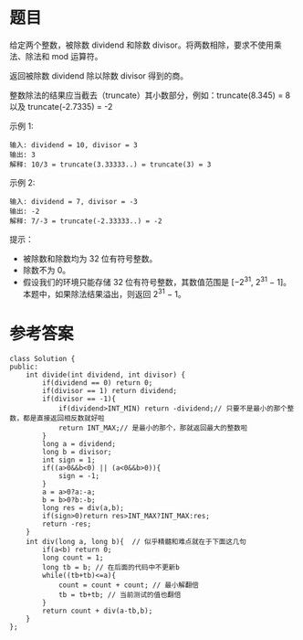 # 题目

给定两个整数，被除数 dividend 和除数 divisor。将两数相除，要求不使用乘法、除法和 mod 运算符。

返回被除数 dividend 除以除数 divisor 得到的商。

整数除法的结果应当截去（truncate）其小数部分，例如：truncate(8.345) = 8 以及 truncate(-2.7335) = -2

 

示例 1:

    输入: dividend = 10, divisor = 3
    输出: 3
    解释: 10/3 = truncate(3.33333..) = truncate(3) = 3
示例 2:

    输入: dividend = 7, divisor = -3
    输出: -2
    解释: 7/-3 = truncate(-2.33333..) = -2
 

提示：

* 被除数和除数均为 32 位有符号整数。
* 除数不为 0。
* 假设我们的环境只能存储 32 位有符号整数，其数值范围是 [−2<sup>31</sup>,  2<sup>31</sup> − 1]。本题中，如果除法结果溢出，则返回 2<sup>31</sup> − 1。

# 参考答案
    class Solution {
    public:
        int divide(int dividend, int divisor) {
            if(dividend == 0) return 0;
            if(divisor == 1) return dividend;
            if(divisor == -1){
                if(dividend>INT_MIN) return -dividend;// 只要不是最小的那个整数，都是直接返回相反数就好啦
                return INT_MAX;// 是最小的那个，那就返回最大的整数啦
            }
            long a = dividend;
            long b = divisor;
            int sign = 1; 
            if((a>0&&b<0) || (a<0&&b>0)){
                sign = -1;
            }
            a = a>0?a:-a;
            b = b>0?b:-b;
            long res = div(a,b);
            if(sign>0)return res>INT_MAX?INT_MAX:res;
            return -res;
        }
        int div(long a, long b){  // 似乎精髓和难点就在于下面这几句
            if(a<b) return 0;
            long count = 1;
            long tb = b; // 在后面的代码中不更新b
            while((tb+tb)<=a){
                count = count + count; // 最小解翻倍
                tb = tb+tb; // 当前测试的值也翻倍
            }
            return count + div(a-tb,b);
        }
    };
